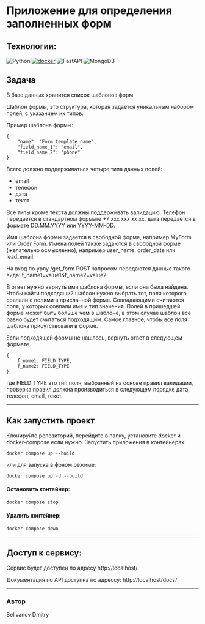 # Приложение для определения заполненных форм

## Технологии:
 ![Python](https://img.shields.io/badge/-Python-464646??style=flat-square&logo=Python)
 [![docker](https://img.shields.io/badge/-Docker-464646?style=flat-square&logo=docker)](https://www.docker.com/)
 ![FastAPI](https://img.shields.io/badge/FastAPI-005571?style=for-the-badge&logo=fastapi)
 ![MongoDB](https://img.shields.io/badge/MongoDB-4EA94B?style=for-the-badge&logo=mongodb&logoColor=white)

## Задача
В базе данных хранится список шаблонов форм.

Шаблон формы, это структура, которая задается уникальным набором полей, с указанием их типов.

Пример шаблона формы:
```
{
    "name": "Form template name",
    "field_name_1": "email",
    "field_name_2": "phone"
}
```

Всего должно поддерживаться четыре типа данных полей:
* email
* телефон
* дата
* текст

Все типы кроме текста должны поддерживать валидацию. Телефон передается в стандартном формате +7 xxx xxx xx xx, дата передается в формате DD.MM.YYYY или YYYY-MM-DD.

Имя шаблона формы задается в свободной форме, например MyForm или Order Form.
Имена полей также задаются в свободной форме (желательно осмысленно), например user_name, order_date или lead_email.

На вход по урлу /get_form POST запросом передаются данные такого вида:
f_name1=value1&f_name2=value2

В ответ нужно вернуть имя шаблона формы, если она была найдена.
Чтобы найти подходящий шаблон нужно выбрать тот, поля которого совпали с полями в присланной форме. Совпадающими считаются поля, у которых совпали имя и тип значения. Полей в пришедшей форме может быть больше чем в шаблоне, в этом случае шаблон все равно будет считаться подходящим. Самое главное, чтобы все поля шаблона присутствовали в форме.

Если подходящей формы не нашлось, вернуть ответ в следующем формате
```
{
    f_name1: FIELD_TYPE,
    f_name2: FIELD_TYPE
}
```

где FIELD_TYPE это тип поля, выбранный на основе правил валидации, проверка правил должна производиться в следующем порядке дата, телефон, email, текст.

___
## Как запустить проект

Клонируйте репозиторий, перейдите в папку, установите docker и docker-compose если нужно.
Запустить приложения в контейнерах:
```
docker compose up --build
```
или для запуска в фоном режиме:
```
docker compose up -d --build
```
#### Остановить контейнер:
```
docker compose stop
```
#### Удалить контейнер:
```
docker compose down
```

___
## Доступ к сервису:
Сервис будет доступен по адресу http://localhost/

Документация по API доступна по адрессу: http://localhost/docs/

___
### Автор
Selivanov Dmitry